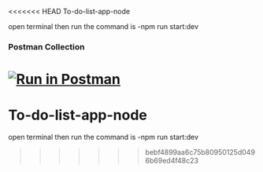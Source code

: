 <<<<<<< HEAD
To-do-list-app-node

open terminal then run the command is -npm run start:dev

### Postman Collection

[![Run in Postman](https://run.pstmn.io/button.svg)](https://app.getpostman.com/run-collection/c035f1ed090b58dfd953?action=collection%2Fimport)
=======
# To-do-list-app-node
open terminal then run the command is -npm run start:dev
>>>>>>> bebf4899aa6c75b80950125d0496b69ed4f48c23
